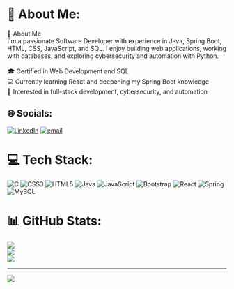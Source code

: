 # 💫 About Me:
👋 About Me<br>I'm a passionate Software Developer with experience in Java, Spring Boot, HTML, CSS, JavaScript, and SQL. I enjoy building web applications, working with databases, and exploring cybersecurity and automation with Python.<br><br>🎓 Certified in Web Development and SQL<br>💻 Currently learning React and deepening my Spring Boot knowledge<br>🚀 Interested in full-stack development, cybersecurity, and automation


## 🌐 Socials:
[![LinkedIn](https://img.shields.io/badge/LinkedIn-%230077B5.svg?logo=linkedin&logoColor=white)]([https://linkedin.com/in/https://www.linkedin.com/in/rohit-d-sawant](https://www.linkedin.com/in/rohit-d-sawant/)) [![email](https://img.shields.io/badge/Email-D14836?logo=gmail&logoColor=white)](mailto:sawantdrr@gmail.com) 

# 💻 Tech Stack:
![C](https://img.shields.io/badge/c-%2300599C.svg?style=for-the-badge&logo=c&logoColor=white) ![CSS3](https://img.shields.io/badge/css3-%231572B6.svg?style=for-the-badge&logo=css3&logoColor=white) ![HTML5](https://img.shields.io/badge/html5-%23E34F26.svg?style=for-the-badge&logo=html5&logoColor=white) ![Java](https://img.shields.io/badge/java-%23ED8B00.svg?style=for-the-badge&logo=openjdk&logoColor=white) ![JavaScript](https://img.shields.io/badge/javascript-%23323330.svg?style=for-the-badge&logo=javascript&logoColor=%23F7DF1E) ![Bootstrap](https://img.shields.io/badge/bootstrap-%238511FA.svg?style=for-the-badge&logo=bootstrap&logoColor=white) ![React](https://img.shields.io/badge/react-%2320232a.svg?style=for-the-badge&logo=react&logoColor=%2361DAFB) ![Spring](https://img.shields.io/badge/spring-%236DB33F.svg?style=for-the-badge&logo=spring&logoColor=white) ![MySQL](https://img.shields.io/badge/mysql-4479A1.svg?style=for-the-badge&logo=mysql&logoColor=white)
# 📊 GitHub Stats:
![](https://github-readme-stats.vercel.app/api?username=l-rohittt-l&theme=dark&hide_border=false&include_all_commits=true&count_private=true)<br/>
![](https://nirzak-streak-stats.vercel.app/?user=l-rohittt-l&theme=dark&hide_border=false)<br/>
![](https://github-readme-stats.vercel.app/api/top-langs/?username=l-rohittt-l&theme=dark&hide_border=false&include_all_commits=true&count_private=true&layout=compact)

---
[![](https://visitcount.itsvg.in/api?id=l-rohittt-l&icon=0&color=0)](https://visitcount.itsvg.in)

<!-- Proudly created with GPRM ( https://gprm.itsvg.in ) -->

